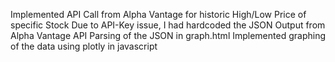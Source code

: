 Implemented API Call from Alpha Vantage for historic High/Low Price of specific Stock
Due to API-Key issue, I had hardcoded the JSON Output from Alpha Vantage API
Parsing of the JSON in graph.html
Implemented graphing of the data using plotly in javascript